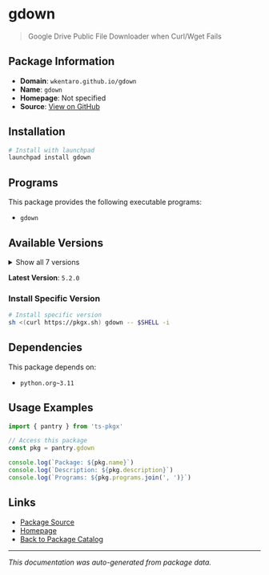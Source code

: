 # gdown

> Google Drive Public File Downloader when Curl/Wget Fails

## Package Information

- **Domain**: `wkentaro.github.io/gdown`
- **Name**: `gdown`
- **Homepage**: Not specified
- **Source**: [View on GitHub](https://github.com/pkgxdev/pantry/tree/main/projects/wkentaro.github.io/gdown/package.yml)

## Installation

```bash
# Install with launchpad
launchpad install gdown
```

## Programs

This package provides the following executable programs:

- `gdown`

## Available Versions

<details>
<summary>Show all 7 versions</summary>

- `5.2.0`, `5.1.0`, `5.0.1`, `5.0.0`, `4.7.3`
- `4.7.2`, `4.7.1`

</details>

**Latest Version**: `5.2.0`

### Install Specific Version

```bash
# Install specific version
sh <(curl https://pkgx.sh) gdown -- $SHELL -i
```

## Dependencies

This package depends on:

- `python.org~3.11`

## Usage Examples

```typescript
import { pantry } from 'ts-pkgx'

// Access this package
const pkg = pantry.gdown

console.log(`Package: ${pkg.name}`)
console.log(`Description: ${pkg.description}`)
console.log(`Programs: ${pkg.programs.join(', ')}`)
```

## Links

- [Package Source](https://github.com/pkgxdev/pantry/tree/main/projects/wkentaro.github.io/gdown/package.yml)
- [Homepage](#)
- [Back to Package Catalog](../../../package-catalog.md)

---

*This documentation was auto-generated from package data.*
